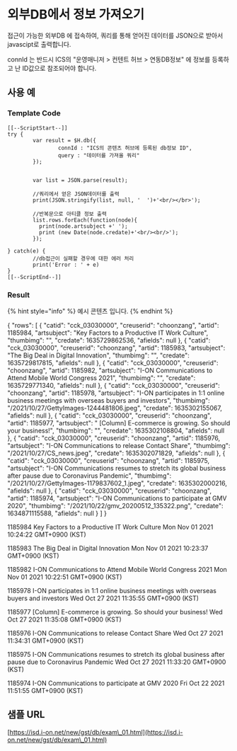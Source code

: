 # 외부DB에서 정보 가져오기

접근이 가능한 외부DB 에 접속하여, 쿼리를 통해 얻어진 데이터를 JSON으로 받아서 javascipt로 출력합니다.&#x20;

connId 는 반드시 ICS의 "운영매니저 > 컨텐트 허브 > 연동DB정보" 에 정보를 등록하고 난 ID값으로 참조되어야 합니다.

## 사용 예&#x20;

### Template Code

```
[[--ScriptStart--]]
try {
        var result = $H.db({
                connId : "ICS의 콘텐츠 허브에 등록된 db정보 ID",
                query : "데이터를 가져올 쿼리"
        });
        

        var list = JSON.parse(result);
        
        //쿼리에서 얻은 JSON데이터를 출력
        print(JSON.stringify(list, null, '  ')+'<br/></br>');        
        
        //반복문으로 아티클 정보 출력               
        list.rows.forEach(function(node){
          print(node.artsubject +' ');
          print (new Date(node.credate)+'<br/><br/>');
        });

} catch(e) {
        //db접근이 실패할 경우에 대한 에러 처리 
        print('Error : ' + e)
}
[[--ScriptEnd--]]
```

### &#x20;Result

{% hint style="info" %}
예시 콘텐츠 입니다.
{% endhint %}

{ "rows": \[ { "catid": "cck\_03030000", "creuserid": "choonzang", "artid": 1185984, "artsubject": "Key Factors to a Productive IT Work Culture", "thumbimg": "", "credate": 1635729862536, "afields": null }, { "catid": "cck\_03030000", "creuserid": "choonzang", "artid": 1185983, "artsubject": "The Big Deal in Digital Innovation", "thumbimg": "", "credate": 1635729817815, "afields": null }, { "catid": "cck\_03030000", "creuserid": "choonzang", "artid": 1185982, "artsubject": "I-ON Communications to Attend Mobile World Congress 2021", "thumbimg": "", "credate": 1635729771340, "afields": null }, { "catid": "cck\_03030000", "creuserid": "choonzang", "artid": 1185978, "artsubject": "I-ON participates in 1:1 online business meetings with overseas buyers and investors", "thumbimg": "/2021/10/27/GettyImages-1244481806.jpeg", "credate": 1635302155067, "afields": null }, { "catid": "cck\_03030000", "creuserid": "choonzang", "artid": 1185977, "artsubject": " \[Column] E-commerce is growing. So should your business!", "thumbimg": "", "credate": 1635302108804, "afields": null }, { "catid": "cck\_03030000", "creuserid": "choonzang", "artid": 1185976, "artsubject": "I-ON Communications to release Contact Share", "thumbimg": "/2021/10/27/CS\_news.jpeg", "credate": 1635302071829, "afields": null }, { "catid": "cck\_03030000", "creuserid": "choonzang", "artid": 1185975, "artsubject": "I-ON Communications resumes to stretch its global business after pause due to Coronavirus Pandemic", "thumbimg": "/2021/10/27/GettyImages-1179837602\_1.jpeg", "credate": 1635302000216, "afields": null }, { "catid": "cck\_03030000", "creuserid": "choonzang", "artid": 1185974, "artsubject": "I-ON Communications to participate at GMV 2020", "thumbimg": "/2021/10/22/gmv\_20200512\_135322.png", "credate": 1634871115588, "afields": null } ] }



1185984 Key Factors to a Productive IT Work Culture Mon Nov 01 2021 10:24:22 GMT+0900 (KST)

1185983 The Big Deal in Digital Innovation Mon Nov 01 2021 10:23:37 GMT+0900 (KST)

1185982 I-ON Communications to Attend Mobile World Congress 2021 Mon Nov 01 2021 10:22:51 GMT+0900 (KST)

1185978 I-ON participates in 1:1 online business meetings with overseas buyers and investors Wed Oct 27 2021 11:35:55 GMT+0900 (KST)

1185977 \[Column] E-commerce is growing. So should your business! Wed Oct 27 2021 11:35:08 GMT+0900 (KST)

1185976 I-ON Communications to release Contact Share Wed Oct 27 2021 11:34:31 GMT+0900 (KST)

1185975 I-ON Communications resumes to stretch its global business after pause due to Coronavirus Pandemic Wed Oct 27 2021 11:33:20 GMT+0900 (KST)

1185974 I-ON Communications to participate at GMV 2020 Fri Oct 22 2021 11:51:55 GMT+0900 (KST)

## &#x20;샘플 URL

[https://isd.i-on.net/new/gst/db/exam\_01.html](https://isd.i-on.net/new/gst/db/exam\_01.html)
